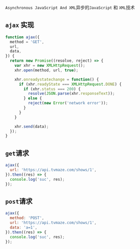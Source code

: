 `Asynchronous JavaScript And XML`异步的`JavaScript` 和 `XML`技术

## `ajax` 实现
```js
function ajax({
  method = 'GET',
  url,
  data,
}) {
  return new Promise((resolve, reject) => {
    var xhr = new XMLHttpRequest();
    xhr.open(method, url, true);

    xhr.onreadystatechange = function() {
      if (xhr.readyState === XMLHttpRequest.DONE) {
        if (xhr.status === 200) {
          resolve(JSON.parse(xhr.responseText));
        } else {
          reject(new Error('network error'));
        }      
      }
    }

    xhr.send(data);
  });
}
```

## `get`请求
```js
ajax({
  url: 'https://api.tvmaze.com/shows/1',
}).then((res) => {
  console.log('suc', res);
});
```

## `post`请求
```js
ajax({
  method: 'POST',
  url: 'https://api.tvmaze.com/shows/1',
  data: 'a=1',
}).then((res) => {
  console.log('suc', res);
});
```
